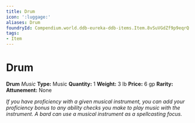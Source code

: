 ```yaml
---
title: Drum
icon: ':luggage:'
aliases: Drum
foundryId: Compendium.world.ddb-eureka-ddb-items.Item.8vSuVGdZf9p9eqrQ
tags:
- Item
---
```


# Drum

**Drum**
_Music_
**Type:** Music
**Quantity:** 1
**Weight:** 3 lb
**Price:** 6 gp
**Rarity:** 
**Attunement:** None

*If you have proficiency with a given musical instrument, you can add your proficiency bonus to any ability checks you make to play music with the instrument. A bard can use a musical instrument as a spellcasting focus.*